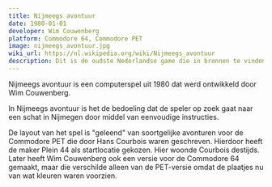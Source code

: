 ```yaml
---
title: Nijmeegs avontuur
date: 1980-01-01
developer: Wim Couwenberg
platform: Commodore 64, Commodore PET
image: nijmeegs_avontuur.jpg
wiki_url: https://nl.wikipedia.org/wiki/Nijmeegs_avontuur
description: Dit is de oudste Nederlandse game die in bronnen te vinden is. We beschouwen de game als één van de eerste in Nederland.
---
```

Nijmeegs avontuur is een computerspel uit 1980 dat werd ontwikkeld door Wim Couwenberg.

In Nijmeegs avontuur is het de bedoeling dat de speler op zoek gaat naar een schat in Nijmegen door middel van eenvoudige instructies.

De layout van het spel is "geleend" van soortgelijke avonturen voor de Commodore PET die door Hans Courbois waren geschreven. Hierdoor heeft de maker Plein 44 als startlocatie gekozen. Hier woonde Courbois destijds. Later heeft Wim Couwenberg ook een versie voor de Commodore 64 gemaakt, maar die verschilde alleen van de PET-versie omdat de plaatjes nu van wat kleuren waren voorzien.